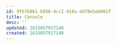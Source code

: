 ```yaml
---
id: 9fb7b861-b850-4cc2-810a-dd70e5e6061f
title: Console
desc: ''
updated: 1615057917148
created: 1615057917148
---
```


